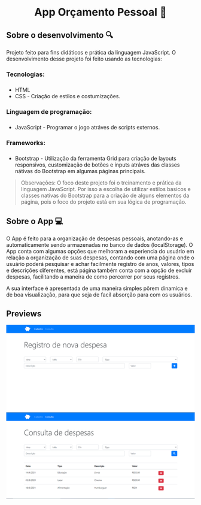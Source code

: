 <h1 align="center">App Orçamento Pessoal 📃</h1>

## Sobre o desenvolvimento 🔍
Projeto feito para fins didáticos e prática da linguagem JavaScript. O desenvolvimento desse projeto foi feito usando as tecnologias:

### Tecnologias: <h3> 
* HTML
* CSS - Criação de estilos e costumizações.

### Linguagem de programação: <h3>
* JavaScript - Programar o jogo atráves de scripts externos.

### Frameworks: <h3>
* Bootstrap - Utilização da ferramenta Grid para criação de layouts responsivos, customização de botões e inputs atráves das classes nátivas do Bootstrap em algumas páginas principais. 

>Observações: O foco deste projeto foi o treinamento e prática da linguagem JavaScript. Por isso a escolha de utilizar estilos basicos e classes nativas do Bootstrap para a criação de alguns elementos da página, pois o foco do projeto está em sua lógica de programação.

## Sobre o App 💻

O App é feito para a organização de despesas pessoais, anotando-as e automaticamente sendo armazenadas no banco de dados (localStorage). O App conta com algumas opções que melhoram a experiencia do usuário em relação a organização de suas despesas, contando com uma página onde o usuário poderá pesquisar e achar facilmente registro de anos, valores, tipos e descrições diferentes, está página também conta com a opção de excluir despesas, facilitando a maneira de como percorrer por seus registros.

A sua interface é apresentada de uma maneira simples pôrem dinamica e de boa visualização, para que seja de facil absorção para com os usuários.

## Previews

<div align="center">
    <img src="previews/preview1.png" width="700">
    <img src="previews/preview2.png" width="700">
</div>